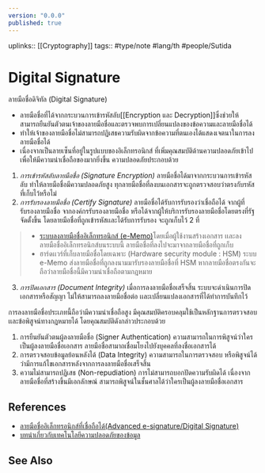 ```yaml
---
version: "0.0.0"
published: true
---
```

uplinks:: [[Cryptography]]
tags:: #type/note #lang/th #people/Sutida

# Digital Signature
ลายมือชื่อดิจิทัล (Digital Signature)
- ลายมือชื่อที่ได้จากกระบวนการเข้ารหัสลับ[[Encryption และ Decryption]]ซึ่งช่วยให้สามารถยืนยันตัวตนเจ้าของลายมือชื่อและตรวจพบการเปลี่ยนแปลงของข้อความและลายมือชื่อได้
- ทำให้เจ้าของลายมือชื่อไม่สามารถปฏิเสธความรับผิดจากข้อความที่ตนเองได้แสดงเจตนาในการลงลายมือชื่อได้
- เนื่องจากเป็นลายเซ็นที่อยู่ในรูปแบบของอิเล็กทรอนิกส์ ที่เพิ่มคุณสมบัติด้านความปลอดภัยเข้าไป เพื่อให้มีความน่าเชื่อถือของมากยิ่งขึ้น 
ความปลอดภัยประกอบด้วย
1. *การเข้ารหัสลับลายมือชื่อ (Signature Encryption)* ลายมือชื่อได้มาจากกระบวนการเข้ารหัสลับ ทำให้ลายมือชื่อมีความปลอดภัยสูง ทุกลายมือชื่อที่ลงบนเอกสารจะถูกตรวจสอบว่าตรงกับรหัสที่เก็บไว้หรือไม่
2. *การรับรองลายมือชื่อ (Certify Signature)* ลายมือชื่อได้รับการรับรองว่าเชื่อถือได้ จากผู้ที่รับรองลายมือชื่อ จากองค์กรรับรองลายมือชื่อ หรือได้จากผู้ให้บริการรับรองลายมือชื่อโดยตรงที่รัฐจัดตั้งขึ้น
โดยลายมือชื่อที่ถูกเข้ารหัสเเละได้รับการรับรอง จะถูกเก็บไว้ 2 ที่
>- [ระบบลงลายมือชื่ออิเล็กทรอนิกส์ (e-Memo)](https://www.codium.co/e-signature)โดยเมื่อผู้ใช้งานสร้างเอกสาร เเละลงลายมือชื่ออิเล็กทรอนิกส์บนระบบนี้ ลายมือชื่อที่ลงไปจะมาจากลายมือชื่อที่ถูกเก็บ    
>- ฮาร์ดเเวร์ที่เก็บลายมือชื่อโดยเฉพาะ (Hardware security module : HSM) ระบบ e-Memo ส่งลายมือชื่อที่ถูกลงนามมารับรองลายมือชื่อที่ HSM หากลายมือชื่อตรงกันจะถือว่าลายมือชื่อนี้มีความน่าเชื่อถือตามกฎหมาย
3. *การปิดเอกสาร (Document Integrity)* เมื่อการลงลายมือชื่อเสร็จสิ้น ระบบจะดำเนินการปิดเอกสารหรือสัญญา ไม่ให้สามารถลงลายมือชื่อต่อ เเละเปลี่ยนแปลงเอกสารที่ได้ทำการบันทึกไว้		

การลงลายมือชื่อประเภทนี้ถือว่ามีความน่าเชื่อถือสูง มีคุณสมบัติครอบคลุมใช้เป็นหลักฐานการตรวจสอบเเละข้อพิสูจน์ทางกฎหมายได้ โดยคุณสมบัติดังกล่าวประกอบด้วย

1. การยืนยันตัวตนผู้ลงลายมือชื่อ (Signer Authentication) ความสามารถในการพิสูจน์ว่าใครเป็นผู้ลงลายมือชื่อเอกสาร ลายมือชื่อสามาถเชื่อมโยงไปยังบุคคลที่ลงชื่อเอกสารได้
2. การตรวจสอบข้อมูลย้อนหลังได้ (Data Integrity) ความสามารถในการตรวจสอบ หรือพิสูจน์ได้ว่ามีการแก้ไขเอกสารหลังจากการลงลายมือชื่อเสร็จสิ้น
3. ความไม่สามารถปฏิเสธ (Non-repudiation) การไม่สามารถบอกปัดความรับผิดได้ เนื่องจากลายมือชื่อที่สร้างขึ้นมีเอกลักษณ์ สามารถพิสูจน์ในชั้นศาลได้ว่าใครเป็นผู้ลงลายมือชื่อเอกสาร  


## References
- [ลายมือชื่ออิเล็กทรอนิกส์ที่เชื่อถือได้(Advanced e-signature/Digital Signature)](https://codium.co/blogs/30-What-the-difference-between-e-signature-and-digital-signature?utm_source=google&utm_medium=cpc&utm_campaign=eMemo-article&utm_content=Article-230821-esigvsdigital&utm_term=digital%20signature%20%E0%B8%84%E0%B8%B7%E0%B8%AD&gclid=CjwKCAjw9e6SBhB2EiwA5myr9tUT98mFOEcTg_LE8kmYmzY0Q7_5XniIeg5Nb4mwD8ziNTuTi6qENBoCRO8QAvD_BwE)
-  [บทนำเกี่ยวกับเทคโนโลยีความปลอดภัยของข้อมูล](https://www.nrca.go.th/content/02-1.html)

## See Also
